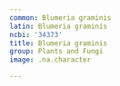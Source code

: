 ```yaml
---
common: Blumeria graminis
latin: Blumeria graminis
ncbi: '34373'
title: Blumeria graminis
group: Plants and Fungi
image: .na.character

---
```


